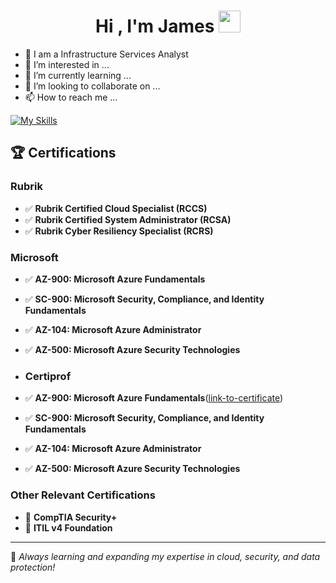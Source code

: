 <h1 align="center">Hi , I'm James <img src="https://media.giphy.com/media/hvRJCLFzcasrR4ia7z/giphy.gif" width="35"></h1>
<p align="center">
</p>



- 🏫 I am a Infrastructure Services Analyst
- 👀 I’m interested in ...
- 🌱 I’m currently learning ...
- 💞️ I’m looking to collaborate on ...
- 📫 How to reach me ...

[![My Skills](https://skillicons.dev/icons?i=windows,azure,vscode,apple,unity,unreal)](https://skillicons.dev)


## 🏆 Certifications

### Rubrik
- ✅ **Rubrik Certified Cloud Specialist (RCCS)**
- ✅ **Rubrik Certified System Administrator (RCSA)**
- ✅ **Rubrik Cyber Resiliency Specialist (RCRS)**

### Microsoft
- ✅ **AZ-900: Microsoft Azure Fundamentals**
- ✅ **SC-900: Microsoft Security, Compliance, and Identity Fundamentals**
- ✅ **AZ-104: Microsoft Azure Administrator**
- ✅ **AZ-500: Microsoft Azure Security Technologies**

- ### Certiprof
- ✅ **AZ-900: Microsoft Azure Fundamentals**([link-to-certificate](https://images.credly.com/size/340x340/images/0c7dc7a3-86b1-440c-8dd2-80d9041157de/image.png))
- ✅ **SC-900: Microsoft Security, Compliance, and Identity Fundamentals**
- ✅ **AZ-104: Microsoft Azure Administrator**
- ✅ **AZ-500: Microsoft Azure Security Technologies**

### Other Relevant Certifications
- 📜 **CompTIA Security+**
- 📜 **ITIL v4 Foundation**

---

📝 *Always learning and expanding my expertise in cloud, security, and data protection!*
